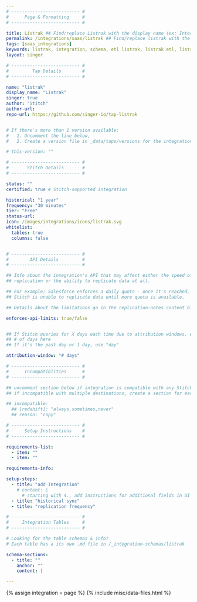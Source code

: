 ```yaml
---
# -------------------------- #
#      Page & Formatting     #
# -------------------------- #

title: Listrak ## Find/replace Listrak with the display name (ex: Intercom)
permalink: /integrations/saas/listrak ## Find/replace listrak with the key name (ex: intercom)
tags: [saas_integrations]
keywords: listrak, integration, schema, etl listrak, listrak etl, listrak schema
layout: singer

# -------------------------- #
#         Tap Details        #
# -------------------------- #

name: "listrak"
display_name: "Listrak"
singer: true 
author: "Stitch"
author-url: 
repo-url: https://github.com/singer-io/tap-listrak


# If there's more than 1 version available:
#   1. Uncomment the line below,
#   2. Create a version file in _data/taps/versions for the integration, using the template in the folder.

# this-version: ""

# -------------------------- #
#       Stitch Details       #
# -------------------------- #

status: ""
certified: true # Stitch-supported integration

historical: "1 year"
frequency: "30 minutes"
tier: "Free"
status-url: 
icon: /images/integrations/icons/listrak.svg
whitelist:
  tables: true
  columns: false


# -------------------------- #
#        API Details         #
# -------------------------- #

## Info about the integration's API that may affect either the speed of
## replication or the ability to replicate data at all.

## For example: Salesforce enforces a daily quota - once it's reached,
## Stitch is unable to replicate data until more quota is available.

## Details about the limitations go in the replication-notes content block.

enforces-api-limits: true/false


## If Stitch queries for X days each time due to attribution windows, enter the
## # of days here
## If it's the past day or 1 day, use "day"

attribution-window: "# days"

# -------------------------- #
#      Incompatiblities      #
# -------------------------- #

## uncomment section below if integration is compatible with any Stitch destinations
## if incompatible with multiple destinations, create a section for each destination

## incompatible:
  ## [redshift]: "always,sometimes,never"
  ## reason: "copy" 

# -------------------------- #
#      Setup Instructions    #
# -------------------------- #

requirements-list:
  - item: ""
  - item: ""

requirements-info:

setup-steps:
  - title: "add integration"
    # content: |
      # starting with 4., add instructions for additional fields in UI
  - title: "historical sync"
  - title: "replication frequency"

# -------------------------- #
#     Integration Tables     #
# -------------------------- #

# Looking for the table schemas & info?
# Each table has a its own .md file in /_integration-schemas/listrak

schema-sections:
  - title: ""
    anchor: ""
    content: |

---
```

{% assign integration = page %}
{% include misc/data-files.html %}

